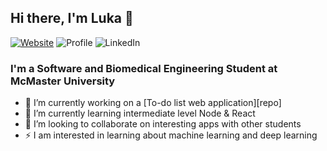 ## Hi there, I'm Luka 👋


[![Website](https://img.shields.io/website?label=lukamircetic.ca&style=flat-square&url=https%3A%2F%2Flukamircetic.ca)](https://lukamircetic.ca)
![Profile](https://komarev.com/ghpvc/?username=lukamircetic&style=flat-square)
![LinkedIn](https://img.shields.io/badge/linkedin-%230077B5.svg?-lukamircetic?&style=for-the-badge&logo=linkedin&logoColor=white)
### I'm a Software and Biomedical Engineering Student at McMaster University

- 🔭 I’m currently working on a [To-do list web application][repo]
- 🌱 I’m currently learning intermediate level Node & React
- 👯 I’m looking to collaborate on interesting apps with other students
- ⚡ I am interested in learning about machine learning and deep learning
<!--
**lukamircetic/lukamircetic** is a ✨ _special_ ✨ repository because its `README.md` (this file) appears on your GitHub profile.

[website]: https://lukamircetic.ca
[linkedin]: https://linkedin.com/in/luka-mircetic
[repo]: https://github.com/lukamircetic/TodoApp
